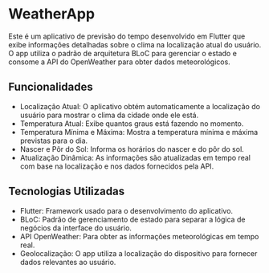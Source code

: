 # WeatherApp

Este é um aplicativo de previsão do tempo desenvolvido em Flutter que exibe informações detalhadas sobre o clima na localização atual do usuário. O app utiliza o padrão de arquitetura BLoC para gerenciar o estado e consome a API do OpenWeather para obter dados meteorológicos.

## Funcionalidades
- Localização Atual: O aplicativo obtém automaticamente a localização do usuário para mostrar o clima da cidade onde ele está.
- Temperatura Atual: Exibe quantos graus está fazendo no momento.
- Temperatura Mínima e Máxima: Mostra a temperatura mínima e máxima previstas para o dia.
- Nascer e Pôr do Sol: Informa os horários do nascer e do pôr do sol.
- Atualização Dinâmica: As informações são atualizadas em tempo real com base na localização e nos dados fornecidos pela API.

## Tecnologias Utilizadas
- Flutter: Framework usado para o desenvolvimento do aplicativo.
- BLoC: Padrão de gerenciamento de estado para separar a lógica de negócios da interface do usuário.
- API OpenWeather: Para obter as informações meteorológicas em tempo real.
- Geolocalização: O app utiliza a localização do dispositivo para fornecer dados relevantes ao usuário.
